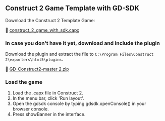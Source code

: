 ## Construct 2 Game Template with GD-SDK

 Download the Construct 2 Template Game:
 
 :file_folder: [construct_2_game_with_sdk.capx](https://github.com/GameDistribution/GD-Construct2/blob/master/example/construct_2_game_with_sdk.capx?raw=true)

### In case you don't have it yet, download and include the plugin
Download the plugin and extract the file to `C:\Program Files\Construct 2\exporters\html5\plugins`.

:hammer: <a href="https://github.com/GameDistribution/GD-Construct2/archive/master.zip" target="_blank">GD-Construct2-master 2.zip</a> 

### Load the game
1. Load the .capx file in Construct 2.
2. In the menu bar, click 'Run layout'.
3. Open the gdsdk console by typing gdsdk.openConsole() in your browser console.
4. Press showBanner in the interface.
